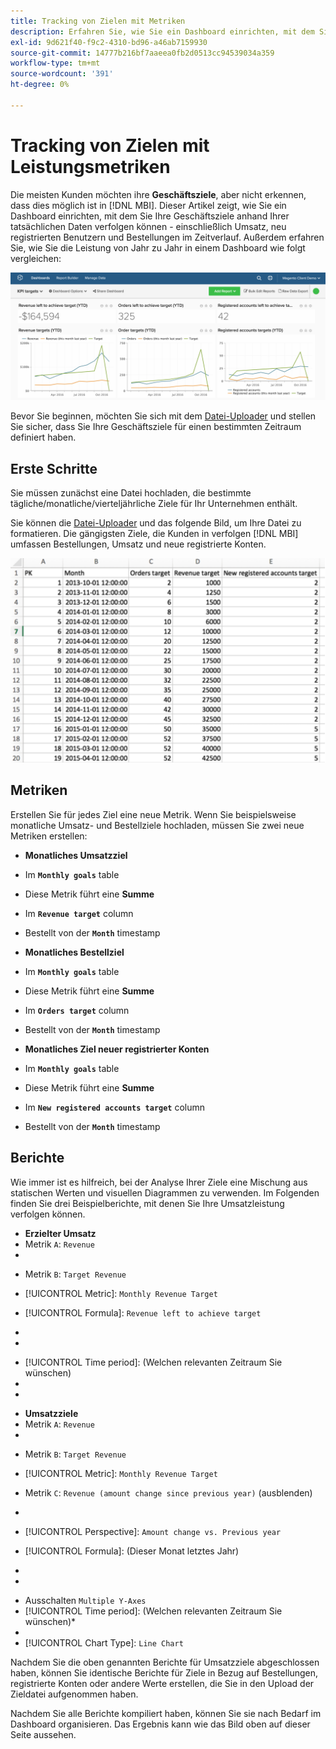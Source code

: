 ```yaml
---
title: Tracking von Zielen mit Metriken
description: Erfahren Sie, wie Sie ein Dashboard einrichten, mit dem Sie Ihre Geschäftsziele anhand Ihrer tatsächlichen Daten verfolgen können, einschließlich Umsatz, neu registrierten Benutzern und Bestellungen im Laufe der Zeit.
exl-id: 9d621f40-f9c2-4310-bd96-a46ab7159930
source-git-commit: 14777b216bf7aaeea0fb2d0513cc94539034a359
workflow-type: tm+mt
source-wordcount: '391'
ht-degree: 0%

---
```


# Tracking von Zielen mit Leistungsmetriken

Die meisten Kunden möchten ihre **Geschäftsziele**, aber nicht erkennen, dass dies möglich ist in [!DNL MBI]. Dieser Artikel zeigt, wie Sie ein Dashboard einrichten, mit dem Sie Ihre Geschäftsziele anhand Ihrer tatsächlichen Daten verfolgen können - einschließlich Umsatz, neu registrierten Benutzern und Bestellungen im Zeitverlauf. Außerdem erfahren Sie, wie Sie die Leistung von Jahr zu Jahr in einem Dashboard wie folgt vergleichen:

![](../../assets/Goals-_dashboard_2.png)

Bevor Sie beginnen, möchten Sie sich mit dem [Datei-Uploader](../importing-data/connecting-data/using-file-uploader.md) und stellen Sie sicher, dass Sie Ihre Geschäftsziele für einen bestimmten Zeitraum definiert haben.

## Erste Schritte

Sie müssen zunächst eine Datei hochladen, die bestimmte tägliche/monatliche/vierteljährliche Ziele für Ihr Unternehmen enthält.

Sie können die [Datei-Uploader](../importing-data/connecting-data/using-file-uploader.md) und das folgende Bild, um Ihre Datei zu formatieren. Die gängigsten Ziele, die Kunden in verfolgen [!DNL MBI] umfassen Bestellungen, Umsatz und neue registrierte Konten.

![](../../assets/Goals-_Excel.png)

## Metriken

Erstellen Sie für jedes Ziel eine neue Metrik. Wenn Sie beispielsweise monatliche Umsatz- und Bestellziele hochladen, müssen Sie zwei neue Metriken erstellen:

* **Monatliches Umsatzziel**
* Im **`Monthly goals`** table
* Diese Metrik führt eine **Summe**
* Im **`Revenue target`** column
* Bestellt von der **`Month`** timestamp

* **Monatliches Bestellziel**
* Im **`Monthly goals`** table
* Diese Metrik führt eine **Summe**
* Im **`Orders target`** column
* Bestellt von der **`Month`** timestamp

* **Monatliches Ziel neuer registrierter Konten**
* Im **`Monthly goals`** table
* Diese Metrik führt eine **Summe**
* Im **`New registered accounts target`** column
* Bestellt von der **`Month`** timestamp

## Berichte

Wie immer ist es hilfreich, bei der Analyse Ihrer Ziele eine Mischung aus statischen Werten und visuellen Diagrammen zu verwenden. Im Folgenden finden Sie drei Beispielberichte, mit denen Sie Ihre Umsatzleistung verfolgen können.

* **Erzielter Umsatz**
* Metrik `A`: `Revenue`
* 

   [!UICONTROL Metrik]: `Revenue`

* Metrik `B`: `Target Revenue`
* [!UICONTROL Metric]: `Monthly Revenue Target`

* [!UICONTROL Formula]: `Revenue left to achieve target`
* 
   [!UICONTROL Formel]: `(B-A)`
* 

   [!UICONTROL Format]: `Number`

* [!UICONTROL Time period]: (Welchen relevanten Zeitraum Sie wünschen)
* 
   [!UICONTROL Interval]: `Month`
* 

   [!UICONTROL Diagrammtyp]: `Scalar`

* **Umsatzziele**
* Metrik `A`: `Revenue`
* 

   [!UICONTROL Metrik]: `Revenue`

* Metrik `B`: `Target Revenue`
* [!UICONTROL Metric]: `Monthly Revenue Target`

* Metrik `C`: `Revenue (amount change since previous year)` (ausblenden)
* 
   [!UICONTROL Metrik]: `Revenue`
* [!UICONTROL Perspective]: `Amount change vs. Previous year`

* [!UICONTROL Formula]: (Dieser Monat letztes Jahr)
* 
   [!UICONTROL Formel]: `(A-C)`
* 

   [!UICONTROL Format]: `Currency`

* Ausschalten `Multiple Y-Axes`
* [!UICONTROL Time period]: (Welchen relevanten Zeitraum Sie wünschen)*
* 
   [!UICONTROL Interval]: `Month`
* [!UICONTROL Chart Type]: `Line Chart`

Nachdem Sie die oben genannten Berichte für Umsatzziele abgeschlossen haben, können Sie identische Berichte für Ziele in Bezug auf Bestellungen, registrierte Konten oder andere Werte erstellen, die Sie in den Upload der Zieldatei aufgenommen haben.

Nachdem Sie alle Berichte kompiliert haben, können Sie sie nach Bedarf im Dashboard organisieren. Das Ergebnis kann wie das Bild oben auf dieser Seite aussehen.
